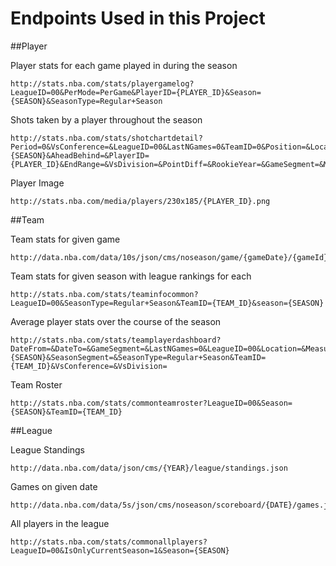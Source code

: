 # Endpoints Used in this Project

##Player

Player stats for each game played in during the season

    http://stats.nba.com/stats/playergamelog?LeagueID=00&PerMode=PerGame&PlayerID={PLAYER_ID}&Season={SEASON}&SeasonType=Regular+Season

Shots taken by a player throughout the season

    http://stats.nba.com/stats/shotchartdetail?Period=0&VsConference=&LeagueID=00&LastNGames=0&TeamID=0&Position=&Location=&Outcome=&ContextMeasure=FGA&DateFrom=&StartPeriod=&DateTo=&OpponentTeamID=0&ContextFilter=&RangeType=&Season={SEASON}&AheadBehind=&PlayerID={PLAYER_ID}&EndRange=&VsDivision=&PointDiff=&RookieYear=&GameSegment=&Month=0&ClutchTime=&StartRange=&EndPeriod=&SeasonType=Regular+Season&SeasonSegment=&GameID=

Player Image

    http://stats.nba.com/media/players/230x185/{PLAYER_ID}.png

##Team

Team stats for given game

    http://data.nba.com/data/10s/json/cms/noseason/game/{gameDate}/{gameId}/boxscore.json

Team stats for given season with league rankings for each

    http://stats.nba.com/stats/teaminfocommon?LeagueID=00&SeasonType=Regular+Season&TeamID={TEAM_ID}&season={SEASON}

Average player stats over the course of the season

    http://stats.nba.com/stats/teamplayerdashboard?DateFrom=&DateTo=&GameSegment=&LastNGames=0&LeagueID=00&Location=&MeasureType=Base&Month=0&OpponentTeamID=0&Outcome=&PaceAdjust=N&PerMode=PerGame&Period=0&PlusMinus=N&Rank=N&Season={SEASON}&SeasonSegment=&SeasonType=Regular+Season&TeamID={TEAM_ID}&VsConference=&VsDivision=

Team Roster

    http://stats.nba.com/stats/commonteamroster?LeagueID=00&Season={SEASON}&TeamID={TEAM_ID}

##League

League Standings

    http://data.nba.com/data/json/cms/{YEAR}/league/standings.json

Games on given date

    http://data.nba.com/data/5s/json/cms/noseason/scoreboard/{DATE}/games.json

All players in the league

    http://stats.nba.com/stats/commonallplayers?LeagueID=00&IsOnlyCurrentSeason=1&Season={SEASON}
